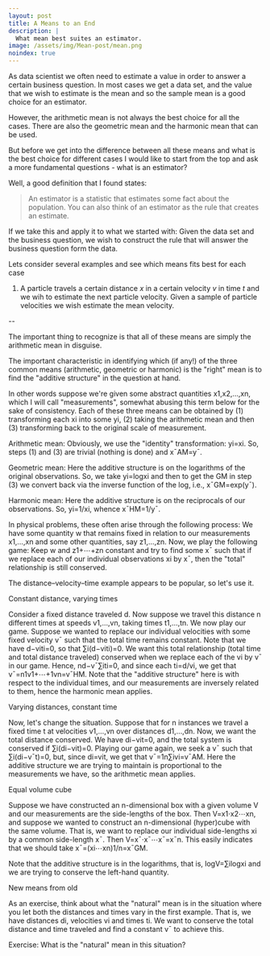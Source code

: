 ```yaml
---
layout: post
title: A Means to an End
description: |
  What mean best suites an estimator.
image: /assets/img/Mean-post/mean.png
noindex: true
---
```


As data scientist we often need to estimate a value in order to answer a certain business question.
In most cases we get a data set, and the value that we wish to estimate is the mean and so the sample mean is a good choice for an estimator.

However, the arithmetic mean is not always the best choice for all the cases. 
There are also the geometric mean and the harmonic mean that can be used.

But before we get into the difference between all these means and what is the best choice for different cases I would like to start from the top and ask a more fundamental questions - what is an estimator?

Well, a good definition that I found states:
> An estimator is a statistic that estimates some fact about the population. 
> You can also think of an estimator as the rule that creates an estimate.

If we take this and apply it to what we started with:
Given the data set and the business question, we wish to construct the rule that will answer the business question form the data.

Lets consider several examples and see which means fits best for each case

1. A particle travels a certain distance _x_ in a certain velocity _v_ in time _t_ and we wih to estimate the next particle velocity.
Given a sample of particle velocities we wish estimate the mean velocity.

--

The important thing to recognize is that all of these means are simply the arithmetic mean in disguise.

The important characteristic in identifying which (if any!) of the three common means (arithmetic, geometric or harmonic) is the "right" mean is to find the "additive structure" in the question at hand.

In other words suppose we're given some abstract quantities x1,x2,…,xn, which I will call "measurements", somewhat abusing this term below for the sake of consistency. Each of these three means can be obtained by (1) transforming each xi into some yi, (2) taking the arithmetic mean and then (3) transforming back to the original scale of measurement.

Arithmetic mean: Obviously, we use the "identity" transformation: yi=xi. So, steps (1) and (3) are trivial (nothing is done) and x¯AM=y¯.

Geometric mean: Here the additive structure is on the logarithms of the original observations. So, we take yi=logxi and then to get the GM in step (3) we convert back via the inverse function of the log, i.e., x¯GM=exp(y¯).

Harmonic mean: Here the additive structure is on the reciprocals of our observations. So, yi=1/xi, whence x¯HM=1/y¯.

In physical problems, these often arise through the following process: We have some quantity w that remains fixed in relation to our measurements x1,…,xn and some other quantities, say z1,…,zn. Now, we play the following game: Keep w and z1+⋯+zn constant and try to find some x¯ such that if we replace each of our individual observations xi by x¯, then the "total" relationship is still conserved.

The distance–velocity–time example appears to be popular, so let's use it.

Constant distance, varying times

Consider a fixed distance traveled d. Now suppose we travel this distance n different times at speeds v1,…,vn, taking times t1,…,tn. We now play our game. Suppose we wanted to replace our individual velocities with some fixed velocity v¯ such that the total time remains constant. Note that we have
d−viti=0,
so that ∑i(d−viti)=0. We want this total relationship (total time and total distance traveled) conserved when we replace each of the vi by v¯ in our game. Hence,
nd−v¯∑iti=0,
and since each ti=d/vi, we get that
v¯=n1v1+⋯+1vn=v¯HM.
Note that the "additive structure" here is with respect to the individual times, and our measurements are inversely related to them, hence the harmonic mean applies.

Varying distances, constant time

Now, let's change the situation. Suppose that for n instances we travel a fixed time t at velocities v1,…,vn over distances d1,…,dn. Now, we want the total distance conserved. We have
di−vit=0,
and the total system is conserved if ∑i(di−vit)=0. Playing our game again, we seek a v¯ such that
∑i(di−v¯t)=0,
but, since di=vit, we get that
v¯=1n∑ivi=v¯AM.
Here the additive structure we are trying to maintain is proportional to the measurements we have, so the arithmetic mean applies.

Equal volume cube

Suppose we have constructed an n-dimensional box with a given volume V and our measurements are the side-lengths of the box. Then
V=x1⋅x2⋯xn,
and suppose we wanted to construct an n-dimensional (hyper)cube with the same volume. That is, we want to replace our individual side-lengths xi by a common side-length x¯. Then
V=x¯⋅x¯⋯x¯=x¯n.
This easily indicates that we should take x¯=(xi⋯xn)1/n=x¯GM.

Note that the additive structure is in the logarithms, that is, logV=∑ilogxi and we are trying to conserve the left-hand quantity.

New means from old

As an exercise, think about what the "natural" mean is in the situation where you let both the distances and times vary in the first example. That is, we have distances di, velocities vi and times ti. We want to conserve the total distance and time traveled and find a constant v¯ to achieve this.

Exercise: What is the "natural" mean in this situation?